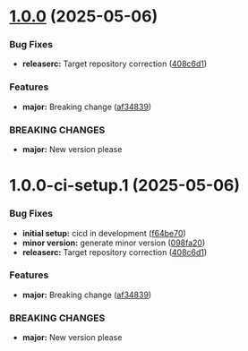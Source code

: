 # [1.0.0](https://github.com/TechnologyEnhancedLearning/TELBlazor/compare/v0.0.0...v1.0.0) (2025-05-06)


### Bug Fixes

* **releaserc:** Target repository correction ([408c6d1](https://github.com/TechnologyEnhancedLearning/TELBlazor/commit/408c6d11e50efc6ae8862fa50fefea8f3eec9235))


### Features

* **major:** Breaking change ([af34839](https://github.com/TechnologyEnhancedLearning/TELBlazor/commit/af34839d5979b1466fb64567e324b232b0505bc3))


### BREAKING CHANGES

* **major:** New version please

# 1.0.0-ci-setup.1 (2025-05-06)


### Bug Fixes

* **initial setup:** cicd in development ([f64be70](https://github.com/TechnologyEnhancedLearning/TELBlazor/commit/f64be702f7a3e56c1600282f2bc5433496991fbe))
* **minor version:** generate minor version ([098fa20](https://github.com/TechnologyEnhancedLearning/TELBlazor/commit/098fa20d462c51943be449b2e8d738da9a9b3b7d))
* **releaserc:** Target repository correction ([408c6d1](https://github.com/TechnologyEnhancedLearning/TELBlazor/commit/408c6d11e50efc6ae8862fa50fefea8f3eec9235))


### Features

* **major:** Breaking change ([af34839](https://github.com/TechnologyEnhancedLearning/TELBlazor/commit/af34839d5979b1466fb64567e324b232b0505bc3))


### BREAKING CHANGES

* **major:** New version please
